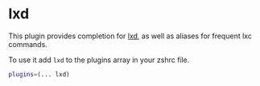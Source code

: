 # lxd

This plugin provides completion for [lxd](https://linuxcontainers.org/lxd/), as well as aliases for frequent lxc
commands.

To use it add `lxd` to the plugins array in your zshrc file.

```zsh
plugins=(... lxd)
